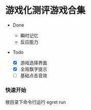 # 游戏化测评游戏合集
- Done
  - 瞬时记忆
  - 反应能力

- Todo
  - [x] 游戏选择界面
  - [x] 全局飘字提示
  - [ ] 基础点击音效
### 快速开始
根目录下命令行运行 egret run
